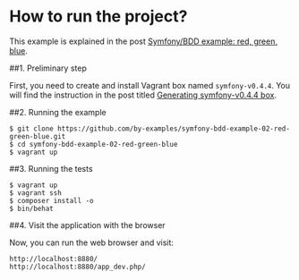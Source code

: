 How to run the project?
=======================

This example is explained in
the post
[Symfony/BDD example: red, green, blue](http://by-examples.net/2014/12/30/bdd-example-red-green-blue.html).

##1. Preliminary step

First, you need to create and install Vagrant box
named `symfony-v0.4.4`. You will find the instruction
in the post titled
[Generating symfony-v0.4.4 box](http://by-examples.net/2014/12/23/generating-symfony-0-4-4-box.html).

##2. Running the example

    $ git clone https://github.com/by-examples/symfony-bdd-example-02-red-green-blue.git
    $ cd symfony-bdd-example-02-red-green-blue
    $ vagrant up

##3. Running the tests

    $ vagrant up
    $ vagrant ssh
    $ composer install -o
    $ bin/behat

##4. Visit the application with the browser

Now, you can run the web browser and visit:

    http://localhost:8880/
    http://localhost:8880/app_dev.php/
